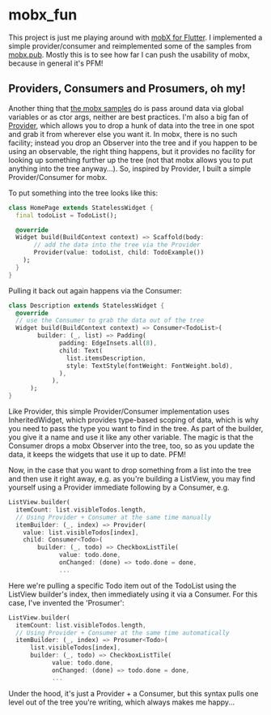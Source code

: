 # mobx_fun
This project is just me playing around with [mobX for Flutter](https://pub.dev/packages/flutter_mobx). I implemented a simple provider/consumer and reimplemented some of the samples from [mobx.pub](https://mobx.pub). Mostly this is to see how far I can push the usability of mobx, because in general it's PFM!

## Providers, Consumers and Prosumers, oh my!
Another thing that [the mobx samples](https://mobx.pub/examples/todos) do is pass around data via global variables or as ctor args, neither are best practices. I'm also a big fan of [Provider](https://pub.dev/packages/provider), which allows you to drop a hunk of data into the tree in one spot and grab it from wherever else you want it. In mobx, there is no such facility; instead you drop an Observer into the tree and if you happen to be using an observable, the right thing happens, but it provides no facility for looking up something further up the tree (not that mobx allows you to put anything into the tree anyway...). So, inspired by Provider, I built a simple Provider/Consumer for mobx.

To put something into the tree looks like this:

```dart
class HomePage extends StatelessWidget {
  final todoList = TodoList();

  @override
  Widget build(BuildContext context) => Scaffold(body:
       // add the data into the tree via the Provider
       Provider(value: todoList, child: TodoExample())
    );
  }
}
```

Pulling it back out again happens via the Consumer:

```dart
class Description extends StatelessWidget {
  @override
  // use the Consumer to grab the data out of the tree
  Widget build(BuildContext context) => Consumer<TodoList>(
        builder: (_, list) => Padding(
              padding: EdgeInsets.all(8),
              child: Text(
                list.itemsDescription,
                style: TextStyle(fontWeight: FontWeight.bold),
              ),
            ),
      );
}
```

Like Provider, this simple Provider/Consumer implementation uses InheritedWidget, which provides type-based scoping of data, which is why you need to pass the type you want to find in the tree. As part of the builder, you give it a name and use it like any other variable. The magic is that the Consumer drops a mobx Observer into the tree, too, so as you update the data, it keeps the widgets that use it up to date. PFM!

Now, in the case that you want to drop something from a list into the tree and then use it right away, e.g. as you're building a ListView, you may find yourself using a Provider immediate following by a Consumer, e.g.

```dart
ListView.builder(
  itemCount: list.visibleTodos.length,
  // Using Provider + Consumer at the same time manually
  itemBuilder: (_, index) => Provider(
    value: list.visibleTodos[index],
    child: Consumer<Todo>(
        builder: (_, todo) => CheckboxListTile(
              value: todo.done,
              onChanged: (done) => todo.done = done,
              ...
```

Here we're pulling a specific Todo item out of the TodoList using the ListView builder's index, then immediately using it via a Consumer. For this case, I've invented the 'Prosumer':

```dart
ListView.builder(
  itemCount: list.visibleTodos.length,
  // Using Provider + Consumer at the same time automatically
  itemBuilder: (_, index) => Prosumer<Todo>(
      list.visibleTodos[index],
      builder: (_, todo) => CheckboxListTile(
            value: todo.done,
            onChanged: (done) => todo.done = done,
            ...
```

Under the hood, it's just a Provider + a Consumer, but this syntax pulls one level out of the tree you're writing, which always makes me happy...